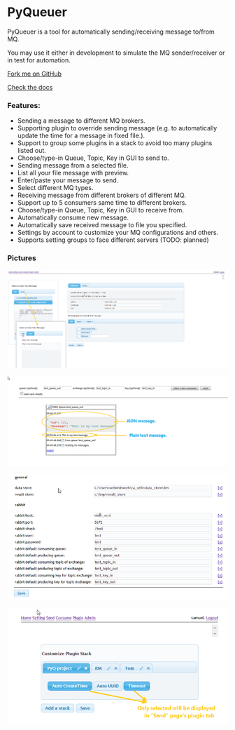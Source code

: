 # PyQueuer

PyQueuer is a tool for automatically sending/receiving message to/from MQ.

You may use it either in development to simulate the MQ sender/receiver or in test for automation.

[Fork me on GitHub](https://github.com/samuelchen/pyqueuer)

[Check the docs](docs/index.md)

### Features:

* Sending a message to different MQ brokers.
* Supporting plugin to override sending message (e.g. to automatically update the time for a message in fixed file.).
* Support to group some plugins in a stack to avoid too many plugins listed out.
* Choose/type-in Queue, Topic, Key in GUI to send to.
* Sending message from a selected file.
* List all your file message with preview.
* Enter/paste your message to send.
* Select different MQ types.
* Receiving message from different brokers of different MQ.
* Support up to 5 consumers same time to different brokers.
* Choose/type-in Queue, Topic, Key in GUI to receive from.
* Automatically consume new message.
* Automatically save received message to file you specified.
* Settings by account to customize your MQ configurations and others.
* Supports setting groups to face different servers (TODO: planned)


### Pictures


![Send Page](docs/readme/send.png)

![Receive Page](docs/readme/receive.png)

![Setting Page](docs/readme/setting.png)

![Plugin Page](docs/readme/plugin.png)

